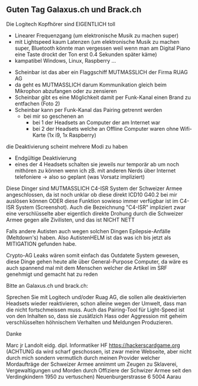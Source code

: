 ## Guten Tag Galaxus.ch und Brack.ch

Die Logitech Kopfhörer sind EIGENTLICH toll

+ Linearer Frequenzgang (um elektronische Musik zu machen super)
+ mit Lightspeed kaum Latenzen (um elektronische Musik zu machen super, Bluetooth könnte man vergessen weil wenn man am Digital Piano eine Taste drockt der Ton erst 0.4 Sekunden später käme)
+ kampatibel Windows, Linux, Raspberry ...

- Scheinbar ist das aber ein Flaggschiff MUTMASSLICH der Firma RUAG AG
 - da geht es MUTMASSLICH darum Kommunikation gleich beim Mikrophon abzufangen oder zu zensieren
 - Scheinbar gibt es eine Möglichkeit damit per Funk-Kanal einen Brand zu entfachen (Foto 2)
 - Scheinbar kann per Funk-Kanal das Pairing getrennt werden
   * bei mir so geschenen an 
     - bei 1 der Headsets an Computer der am Internet war
     - bei 2 der Headsets welche an Offline Computer waren ohne Wifi-Karte (1x i9, 1x Raspberry)

die Deaktivierung scheint mehrere Modi zu haben
 - Endgültige Deaktivierung
 - eines der 4 Headsets schalten sie jeweils nur temporär ab um noch mithören zu können wenn ich zB. mit anderen Nerds über Internet telefoniere
   -> also so geplant (was Vorsatz impliziert) 


Diese Dinger sind MUTMASSLICH C4-ISR System der Schweizer Armee angeschlossen, da ist noch unklar ob diese direkt ICD10 G40.2 bei mir auslösen können ODER diese Funktion sowieso immer verfügbar ist im C4-ISR System (Screenshot). Auch die Bezeichnung "C4-ISR" impliziert zwar eine verschlüsselte aber eigentlich direkte Drohung durch die Schweizer Armee gegen alle Zivilisten, und das ist NICHT NETT

Falls andere Autisten auch wegen solchen Dingen Epilepsie-Anfälle (Meltdown's) haben. Also AutistenHELM ist das was ich bis jetzt als MITIGATION gefunden habe.

Crypto-AG Leaks wären somit einfach das Outdatete System gewesen, diese Dinge gehen heute alle über General-Purpose Computer, da wäre es auch spannend mal mit dem Menschen welcher die Artikel im SRF genehmigt und gemacht hat zu reden

Bitte an Galaxus.ch und brack.ch:

Sprechen Sie mit Logitech und/oder Ruag AG, die sollen alle deaktivierten Headsets wieder reaktivieren, schon alleine wegen der Umwelt, dass man die nicht fortschmeissen muss. Auch das Pairing-Tool für Light-Speed ist von den Inhalten so, dass sie zusätlzich Hass oder Aggression mit geheim verschlüsselten höhnischem Verhalten und Meldungen Produzieren.

Danke

Marc jr Landolt
eidg. dipl. Informatiker HF
https://hackerscardgame.org 
(ACHTUNG da wird scharf geschossen, ist zwar meine Webseite, aber nicht durch mich sondern vermutlich durch meinen Provider welcher Mordaufträge der Schweizer Armee annimmt um Zeugen zu Sklaverei, Vergewaltigungen und Morden durch Offiziere der Schwizer Armee seit den Verdingkindern 1950 zu vertuschen)
Neuenburgerstrasse 6
5004 Aarau

